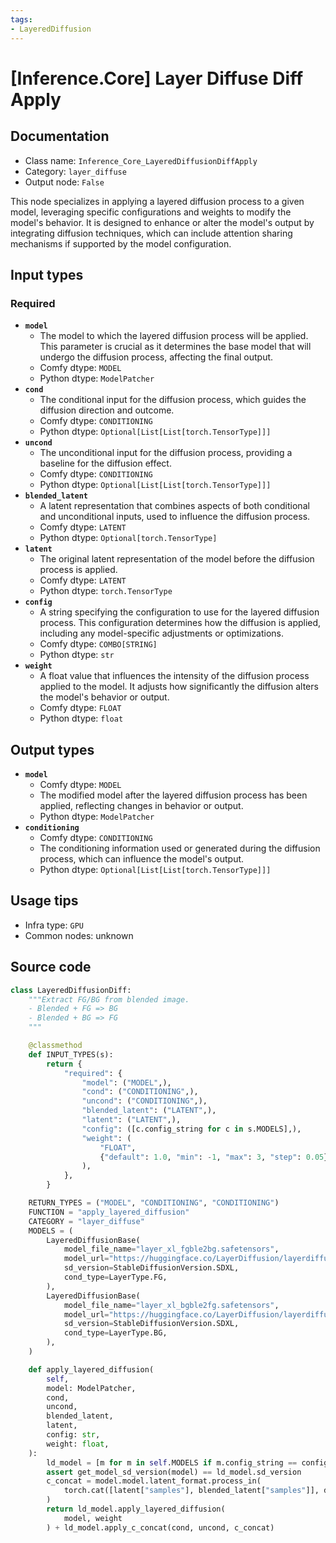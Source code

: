 ```yaml
---
tags:
- LayeredDiffusion
---
```


# [Inference.Core] Layer Diffuse Diff Apply
## Documentation
- Class name: `Inference_Core_LayeredDiffusionDiffApply`
- Category: `layer_diffuse`
- Output node: `False`

This node specializes in applying a layered diffusion process to a given model, leveraging specific configurations and weights to modify the model's behavior. It is designed to enhance or alter the model's output by integrating diffusion techniques, which can include attention sharing mechanisms if supported by the model configuration.
## Input types
### Required
- **`model`**
    - The model to which the layered diffusion process will be applied. This parameter is crucial as it determines the base model that will undergo the diffusion process, affecting the final output.
    - Comfy dtype: `MODEL`
    - Python dtype: `ModelPatcher`
- **`cond`**
    - The conditional input for the diffusion process, which guides the diffusion direction and outcome.
    - Comfy dtype: `CONDITIONING`
    - Python dtype: `Optional[List[List[torch.TensorType]]]`
- **`uncond`**
    - The unconditional input for the diffusion process, providing a baseline for the diffusion effect.
    - Comfy dtype: `CONDITIONING`
    - Python dtype: `Optional[List[List[torch.TensorType]]]`
- **`blended_latent`**
    - A latent representation that combines aspects of both conditional and unconditional inputs, used to influence the diffusion process.
    - Comfy dtype: `LATENT`
    - Python dtype: `Optional[torch.TensorType]`
- **`latent`**
    - The original latent representation of the model before the diffusion process is applied.
    - Comfy dtype: `LATENT`
    - Python dtype: `torch.TensorType`
- **`config`**
    - A string specifying the configuration to use for the layered diffusion process. This configuration determines how the diffusion is applied, including any model-specific adjustments or optimizations.
    - Comfy dtype: `COMBO[STRING]`
    - Python dtype: `str`
- **`weight`**
    - A float value that influences the intensity of the diffusion process applied to the model. It adjusts how significantly the diffusion alters the model's behavior or output.
    - Comfy dtype: `FLOAT`
    - Python dtype: `float`
## Output types
- **`model`**
    - Comfy dtype: `MODEL`
    - The modified model after the layered diffusion process has been applied, reflecting changes in behavior or output.
    - Python dtype: `ModelPatcher`
- **`conditioning`**
    - Comfy dtype: `CONDITIONING`
    - The conditioning information used or generated during the diffusion process, which can influence the model's output.
    - Python dtype: `Optional[List[List[torch.TensorType]]]`
## Usage tips
- Infra type: `GPU`
- Common nodes: unknown


## Source code
```python
class LayeredDiffusionDiff:
    """Extract FG/BG from blended image.
    - Blended + FG => BG
    - Blended + BG => FG
    """

    @classmethod
    def INPUT_TYPES(s):
        return {
            "required": {
                "model": ("MODEL",),
                "cond": ("CONDITIONING",),
                "uncond": ("CONDITIONING",),
                "blended_latent": ("LATENT",),
                "latent": ("LATENT",),
                "config": ([c.config_string for c in s.MODELS],),
                "weight": (
                    "FLOAT",
                    {"default": 1.0, "min": -1, "max": 3, "step": 0.05},
                ),
            },
        }

    RETURN_TYPES = ("MODEL", "CONDITIONING", "CONDITIONING")
    FUNCTION = "apply_layered_diffusion"
    CATEGORY = "layer_diffuse"
    MODELS = (
        LayeredDiffusionBase(
            model_file_name="layer_xl_fgble2bg.safetensors",
            model_url="https://huggingface.co/LayerDiffusion/layerdiffusion-v1/resolve/main/layer_xl_fgble2bg.safetensors",
            sd_version=StableDiffusionVersion.SDXL,
            cond_type=LayerType.FG,
        ),
        LayeredDiffusionBase(
            model_file_name="layer_xl_bgble2fg.safetensors",
            model_url="https://huggingface.co/LayerDiffusion/layerdiffusion-v1/resolve/main/layer_xl_bgble2fg.safetensors",
            sd_version=StableDiffusionVersion.SDXL,
            cond_type=LayerType.BG,
        ),
    )

    def apply_layered_diffusion(
        self,
        model: ModelPatcher,
        cond,
        uncond,
        blended_latent,
        latent,
        config: str,
        weight: float,
    ):
        ld_model = [m for m in self.MODELS if m.config_string == config][0]
        assert get_model_sd_version(model) == ld_model.sd_version
        c_concat = model.model.latent_format.process_in(
            torch.cat([latent["samples"], blended_latent["samples"]], dim=1)
        )
        return ld_model.apply_layered_diffusion(
            model, weight
        ) + ld_model.apply_c_concat(cond, uncond, c_concat)

```

